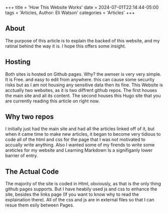 +++
title = 'How This Website Works'
date = 2024-07-01T22:14:44-05:00
tags = 'Articles, Author: Eli Watson'
categories = 'Articles'
+++
## About
The purpose of this article is to explain the backed of this website, and my ratinal behind the way it is. I hope this offers some insight.

## Hosting
Both sites is hosted on Github pages. Why? the awnser is very very simple. It is Free. and easy to edit from anywhere. this can cause some security risks but as I am not housing any sensitive data then its fine. This Website is acctually two websites, as it is two diffrent github repos. The first houses the main site and all its content. The second houses this Hugo site that you are currently reading this article on right now.

## Why two repos
I initially just had the main site and had all the articles linked off of it, but when it came time to make new articles, it began to become very tidious to code all of the html and css for the page that I was not motivated to accually write anything. Also I wanted some of my firends to write some areticles for my website and Learning Markdown Is a signifiganly lower barrier of entry. 

## The Actual Code
The majority of the site is coded in Html, obviously, as that is the only thing github pages supports. But I have heabily used js and css to enhance the site, besides the links page (If you want to know why to read the explaination there). All of the css and js are in external files so that I can resue them esily between Pages.
